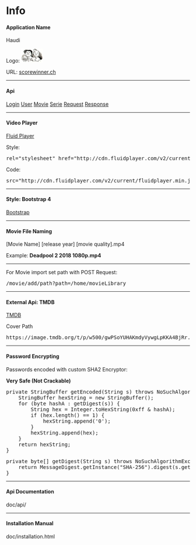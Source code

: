 <h1>Info</h1>
<h4>Application Name</h4>
<p>Haudi</p>
<p>Logo: <img src="https://github.com/Wetwer/movie-db-api/blob/master/doc/img/330px-MaxMoritz.png" width="60px"></p>
<p>URL: <a target="_blank" href="http://scorewinner.ch">scorewinner.ch</a></p>
<hr>
<h4>Api</h4>
<a href="api/loginApi.html">Login</a> <a href="api/userApi.html">User</a> <a href="api/movieApi.html">Movie</a> <a
 href="api/serieApi.html">Serie</a> <a href="api/requestApi.html">Request</a> <a href="api/responseApi.html">Response</a>
<hr>
<h4>Video Player</h4>
<p><a target="_blank" href="https://docs.fluidplayer.com/">Fluid Player</a></p>
Style:
<pre>rel="stylesheet" href="http://cdn.fluidplayer.com/v2/current/fluidplayer.min.css" type="text/css"</pre>
Code:
<pre>src="http://cdn.fluidplayer.com/v2/current/fluidplayer.min.js"</pre>
<hr>
<h4>Style: Bootstrap 4</h4>
<p><a target="_blank" href="https://www.w3schools.com/bootstrap4/">Bootstrap</a></p>
<hr>
<h4>Movie File Naming</h4>
<p>[Movie Name] [release year] [movie quality].mp4</p>
<p>Example: <b>Deadpool 2 2018 1080p.mp4</b></p>
<hr>
<p>For Movie import set path with POST Request:</p>
<pre>/movie/add/path?path=/home/movieLibrary</pre>
<hr>
<h4>External Api: TMDB</h4>
<a href="https://www.themoviedb.org/">TMDB</a>
<p>Cover Path</p>
<pre>https://image.tmdb.org/t/p/w500/gwPSoYUHAKmdyVywgLpKKA4BjRr.jpg</pre>
<hr>
<h4>Password Encrypting</h4>
<p>Passwords encoded with custom SHA2 Encryptor:</p>
<b>Very Safe (Not Crackable)</b>
<pre>
private StringBuffer getEncoded(String s) throws NoSuchAlgorithmException, UnsupportedEncodingException {
    StringBuffer hexString = new StringBuffer();
    for (byte hashA : getDigest(s)) {
        String hex = Integer.toHexString(0xff & hashA);
        if (hex.length() == 1) {
            hexString.append('0');
        }
        hexString.append(hex);
    }
    return hexString;
}
</pre>
<pre>
private byte[] getDigest(String s) throws NoSuchAlgorithmException, UnsupportedEncodingException {
    return MessageDigest.getInstance("SHA-256").digest(s.getBytes("UTF-8"));
}
</pre>
<hr>
<h4>Api Documentation</h4>
<p>doc/api/</p>
<hr>
<h4>Installation Manual</h4>
<p>doc/installation.html</p>
